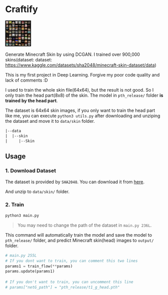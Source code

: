 # Craftify

![demo_head](output/output_head_0.png)

Generate Minecraft Skin by using DCGAN. I trained over 900,000 skins(dataset: dataset: https://www.kaggle.com/datasets/sha2048/minecraft-skin-dataset/data)

This is my first project in Deep Learning. Forgive my poor code quality and lack of comments :D

I used to train the whole skin file(64x64), but the result is not good. So I only train the head part(8x8) of the skin. The model in `pth_release/` folder **is trained by the head part**.

The dataset is 64x64 skin images, if you only want to train the head part like me, you can execute `python3 utils.py` after downloading and unziping the dataset and move it to `data/skin` folder.

```
|--data
|  |--skin
|     |--Skin
```

## Usage

### 1. Download Dataset
The dataset is provided by `SHA2048`. You can download it from [here](https://www.kaggle.com/datasets/sha2048/minecraft-skin-dataset/data).

And unzip to `data/skin/` folder.

### 2. Train
```bash
python3 main.py
```

> You may need to change the path of the dataset in `main.py 236L`.

This command will automatically train the model and save the model to `pth_release/` folder, and predict Minecraft skin(head) images to `output/` folder.

```py
# main.py 255L
# If you dont want to train, you can comment this two lines
params1 = train_flow(**params)
params.update(params1)

# If you don't want to train, you can uncomment this line
# params["netG_path"] = "pth_release/t1_g_head.pth"
```